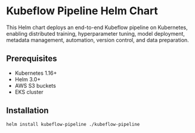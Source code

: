 # Kubeflow Pipeline Helm Chart

This Helm chart deploys an end-to-end Kubeflow pipeline on Kubernetes, enabling distributed training, hyperparameter tuning, model deployment, metadata management, automation, version control, and data preparation.

## Prerequisites

- Kubernetes 1.16+
- Helm 3.0+
- AWS S3 buckets
- EKS cluster

## Installation

```sh
helm install kubeflow-pipeline ./kubeflow-pipeline